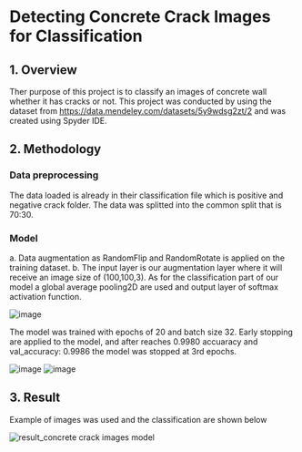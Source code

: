 # Detecting Concrete Crack Images for Classification

## 1. Overview
Ther purpose of this project is to classify an images of concrete wall whether it has cracks or not. This project was conducted by using the dataset from https://data.mendeley.com/datasets/5y9wdsg2zt/2 and was created using Spyder IDE. 

## 2. Methodology
### Data preprocessing

The data loaded is already in their classification file which is positive and negative crack folder. The data was splitted into the common split that is 70:30.

### Model
a. Data augmentation as RandomFlip and RandomRotate is applied on the training dataset.
b. The input layer is our augmentation layer where it will receive an image size of (100,100,3). As for the classification part of our model a global average pooling2D  are used and output layer of softmax activation function. 

![image](https://user-images.githubusercontent.com/108311968/184271257-a2c4dbde-165c-4cfc-80d7-7e77d93a0115.png)


The model was trained with epochs of 20 and batch size 32. Early stopping are applied to the model, and after reaches 0.9980 accuaracy and val_accuracy: 0.9986 the model was stopped at 3rd epochs.

![image](https://user-images.githubusercontent.com/108311968/184271325-abe8cc8a-576f-4d01-8dcd-abcf16fadf9a.png)
![image](https://user-images.githubusercontent.com/108311968/184271403-ebdd44de-a89f-4612-b33a-f31bb1c93c9e.png)

## 3. Result

Example of images was used and the classification are shown below

![result_concrete crack images model](https://user-images.githubusercontent.com/92585515/182049177-03c7b60e-293b-4a07-91ed-ecde6d04c27e.png)
